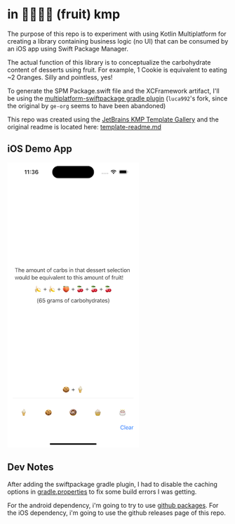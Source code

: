 # in 🍎🍐🥝🍊 (fruit) kmp
The purpose of this repo is to experiment with using Kotlin Multiplatform for creating a library containing business logic (no UI) that can be consumed by an iOS app using Swift Package Manager.

The actual function of this library is to conceptualize the carbohydrate content of desserts using fruit. For example, 1 Cookie is equivalent to eating ~2 Oranges. Silly and pointless, yes!

To generate the SPM Package.swift file and the XCFramework artifact, I'll be using the [multiplatform-swiftpackage gradle plugin](https://github.com/luca992/multiplatform-swiftpackage) (`luca992`'s fork, since the original by `ge-org` seems to have been abandoned)

This repo was created using the [JetBrains KMP Template Gallery](https://kmp.jetbrains.com/#templateGallery) and the original readme is located here: [template-readme.md](template-readme.md)

## iOS Demo App
![ios screenshot](screenshots/ios-sc.png)

## Dev Notes

After adding the swiftpackage gradle plugin, I had to disable the caching options in [gradle.properties](gradle.properties) to fix some build errors I was getting.

For the android dependency, i'm going to try to use [github packages](https://proandroiddev.com/publishing-android-libraries-to-the-github-package-registry-part-1-7997be54ea5a). For the iOS dependency, i'm going to use the github releases page of this repo.
